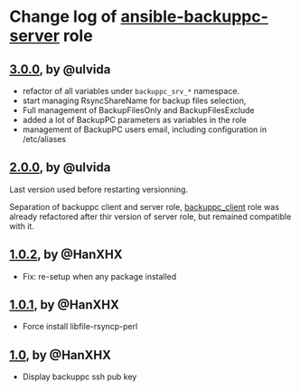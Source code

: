 # Change log of [ansible-backuppc-server](https://github.com/UdelaRInterior/ansible-backuppc) role

## [3.0.0](https://github.com/UdelaRInterior/ansible-backuppc/releases/tag/3.0.0), by @ulvida

- refactor of all variables under `backuppc_srv_*` namespace.
- start managing RsyncShareName for backup files selection, 
- Full management of BackupFilesOnly and BackupFilesExclude
- added a lot of BackupPC parameters as variables in the role
- management of BackupPC users email, including configuration in /etc/aliases

## [2.0.0](https://github.com/UdelaRInterior/ansible-backuppc/releases/tag/2.0.0), by @ulvida

Last version used before restarting versionning.

Separation of backuppc client and server role, [backuppc_client](https://github.com/UdelaRInterior/ansible-backuppc-client/) role was already refactored after thir version of server role, but remained compatible with it.


## [1.0.2](https://github.com/UdelaRInterior/ansible-backuppc/releases/tag/1.0.2), by @HanXHX

- Fix: re-setup when any package installed

## [1.0.1](https://github.com/UdelaRInterior/ansible-backuppc/releases/tag/1.0.1), by @HanXHX

- Force install libfile-rsyncp-perl


## [1.0](https://github.com/UdelaRInterior/ansible-backuppc/releases/tag/1.0), by @HanXHX

- Display backuppc ssh pub key

